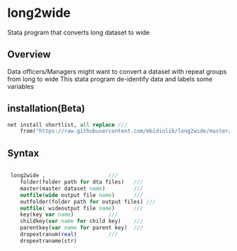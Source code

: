 # long2wide

Stata program that converts long dataset to wide

## Overview

Data officers/Managers might want to convert a dataset with repeat groups from long to wide 
This stata program de-identify data and labels some variables

## installation(Beta)

```stata
net install shortlist, all replace ///
	from("https://raw.githubusercontent.com/mbidinlib/long2wide/master/ado")
```

## Syntax

```stata

 long2wide , 					///
	folder(folder path for dta files) 	///
	master(master dataset name) 		///
	outfile(wide output file name) 		///
	outfolder(folder path for output files) ///
	outfile( wideoutput file name) 		///
	key(key var name) 			///
	childkey(var name for child key)	///
	parentkey(var name for parent key) 	///
	dropextranum(real) 			///
	dropextraname(str)

```


